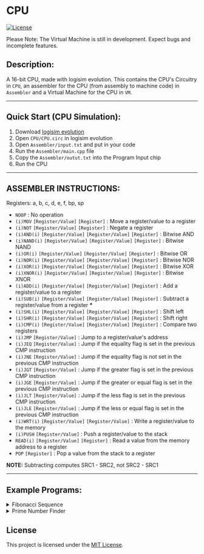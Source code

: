 # CPU

[![License](https://img.shields.io/badge/license-MIT-blue.svg)](https://opensource.org/licenses/MIT)

Please Note: The Virtual Machine is still in development. Expect bugs and incomplete features.

## Description:
A 16-bit CPU, made with logisim evolution. This contains the CPU's Circuitry in `CPU`, an assembler for the CPU (from assembly to machine code) in `Assembler` and a Virtual Machine for the CPU in `VM`.

---

## Quick Start (CPU Simulation):
1) Download [logisim evolution](https://github.com/logisim-evolution/logisim-evolution)
2) Open `CPU/CPU.circ` in logisim evolution
3) Open `Assembler/input.txt` and put in your code
4) Run the `Assembler/main.cpp` file
5) Copy the `Assembler/outut.txt` into the Program Input chip
6) Run the CPU

---

## ASSEMBLER INSTRUCTIONS:
Registers: a, b, c, d, e, f, bp, sp

- `NOOP` : No operation
- `(i)MOV` `[Register/Value]` `[Register]` : Move a register/value to a register
- `(i)NOT` `[Register/Value]` `[Register]` : Negate a register
- `(i)AND(i)` `[Register/Value]` `[Register/Value]` `[Register]` : Bitwise AND
- `(i)NAND(i)` `[Register/Value]` `[Register/Value]` `[Register]` : Bitwise NAND
- `(i)OR(i)` `[Register/Value]` `[Register/Value]` `[Register]` : Bitwise OR
- `(i)NOR(i)` `[Register/Value]` `[Register/Value]` `[Register]` : Bitwise NOR
- `(i)XOR(i)` `[Register/Value]` `[Register/Value]` `[Register]` : Bitwise XOR
- `(i)XNOR(i)` `[Register/Value]` `[Register/Value]` `[Register]` : Bitwise XNOR
- `(i)ADD(i)` `[Register/Value]` `[Register/Value]` `[Register]` : Add a register/value to a register
- `(i)SUB(i)` `[Register/Value]` `[Register/Value]` `[Register]` : Subtract a register/value from a register **__*__**
- `(i)SHL(i)` `[Register/Value]` `[Register/Value]` `[Register]` : Shift left
- `(i)SHR(i)` `[Register/Value]` `[Register/Value]` `[Register]` : Shift right
- `(i)CMP(i)` `[Register/Value]` `[Register/Value]` `[Register]` : Compare two registers
- `(i)JMP` `[Register/Value]` : Jump to a register/value's address
- `(i)JEQ` `[Register/Value]` : Jump if the equality flag is set in the previous CMP instruction
- `(i)JNE` `[Register/Value]` : Jump if the equality flag is not set in the previous CMP instruction
- `(i)JGT` `[Register/Value]` : Jump if the greater flag is set in the previous CMP instruction
- `(i)JGE` `[Register/Value]` : Jump if the greater or equal flag is set in the previous CMP instruction
- `(i)JLT` `[Register/Value]` : Jump if the less flag is set in the previous CMP instruction
- `(i)JLE` `[Register/Value]` : Jump if the less or equal flag is set in the previous CMP instruction
- `(i)WRT(i)` `[Register/Value]` `[Register/Value]` : Write a register/value to the memory
- `(i)PUSH` `[Register/Value]` : Push a register/value to the stack
- `READ(i)` `[Register/Value]` `[Register]` : Read a value from the memory address to a register
- `POP` `[Register]` : Pop a value from the stack to a register

**__NOTE:__** Subtracting computes SRC1 - SRC2, not SRC2 - SRC1

---
## Example Programs:
<details>
<summary>Fibonacci Sequence</summary>

`input.txt`:
```assembly
iMOV 1, b
ADDi sp 10 sp

#start
ADD a b c
PUSH c
MOV b a
MOV c b
iJMP start
```

`output.txt (+ formatting)`:
```
0000 8201 0001 4bc7 000a 0a0a 3c80 0240
0281 9400 0005 0000 0000 0000 0000 0000
```
</details>

<details>
<summary>Prime Number Finder</summary>

`input.txt`:
```assembly
#start:
    iMOV 100 a;
    iMOV 210 sp;
    iMOV 2 b;

#removemultiples:
    ADDi c 100 c;
    iWRT 0xffff c;
    SUBi c 100 c;
    ADD b c c;
CMP c a;
iJLT removemultiples;

#nextnumber:
    ADDi b 101 b;
    READ b c;
    SUBi b 100 b;
CMPi c 0xffff;
iJEQ nextnumber;

#checkcondition:
    PUSH a;
    SHR a a;
    CMP a b;
    POP a;
iJLT 300;

MOV b c;
SHL c c;
iJMP removemultiples;
```

`output.txt (+ formatting)`:
```
0000 8200 0064 8207 00d2 8201 0002 4a82
0064 9c10 ffff 4c82 0064 0a52 1280 9800
0007 4a41 0065 1e0a 4c41 0064 5280 ffff
9600 0011 3c00 1000 1208 3e00 9800 012c
0242 0e82 9400 0007 0000 0000 0000 0000

0000 8200 0064 8207 00d2 8201 0002 4a82
0064 9c10 ffff 4c82 0064 0a52 1280 9800
0006 4a41 0065 1e0a 4c41 0064 5280 ffff
9600 0010 3c00 1000 1208 3e00 9800 012c
0242 0e82 9400 0006 0000 0000 0000 0000
```
</details>


## License
This project is licensed under the [MIT License](LICENSE).
